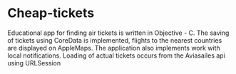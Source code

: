 # Cheap-tickets
Educational app for finding air tickets is written in Objective - C. The saving of tickets using CoreData is implemented, flights to the nearest countries are displayed on AppleMaps. The application also implements work with local notifications. Loading of actual tickets occurs from the Aviasailes api using URLSession
